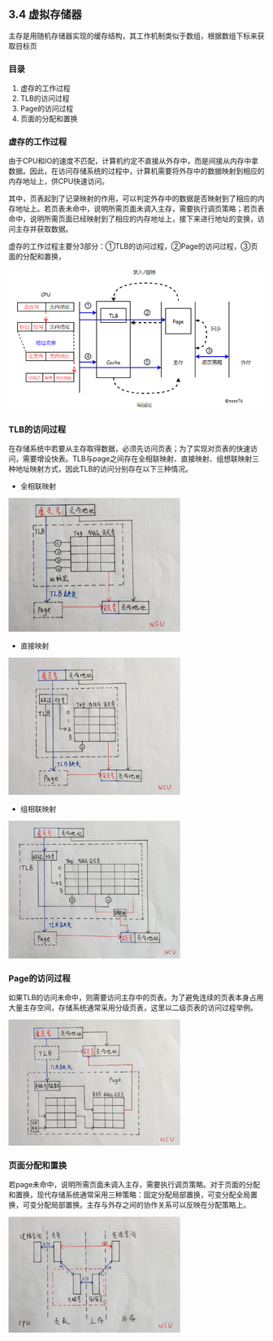 ## 3.4 虚拟存储器

主存是用随机存储器实现的缓存结构，其工作机制类似于数组，根据数组下标来获取目标页



### 目录

1. 虚存的工作过程
2. TLB的访问过程
3. Page的访问过程
4. 页面的分配和置换



### 虚存的工作过程

由于CPU和IO的速度不匹配，计算机约定不直接从外存中，而是间接从内存中拿数据。因此，在访问存储系统的过程中，计算机需要将外存中的数据映射到相应的内存地址上，供CPU快速访问。

其中，页表起到了记录映射的作用，可以判定外存中的数据是否映射到了相应的内存地址上。若页表未命中，说明所需页面未调入主存，需要执行调页策略；若页表命中，说明所需页面已经映射到了相应的内存地址上，接下来进行地址的变换，访问主存并获取数据。

虚存的工作过程主要分3部分：①TLB的访问过程，②Page的访问过程，③页面的分配和置换，

![image-20210910212008055](image-20210910212008055.png)



### TLB的访问过程

在存储系统中若要从主存取得数据，必须先访问页表；为了实现对页表的快速访问，需要增设快表。TLB与page之间存在全相联映射、直接映射、组想联映射三种地址映射方式，因此TLB的访问分别存在以下三种情况。

* 全相联映射

<img src="./1039974-20190119120748526-139829586.jpg" alt="img" style="zoom:33%;" />

* 直接映射

<img src="./1039974-20190119121151049-1088587318.jpg" alt="img" style="zoom:33%;" />

* 组相联映射

<img src="./1039974-20190119121231198-954656104.jpg" alt="img" style="zoom:33%;" />



### Page的访问过程

如果TLB的访问未命中，则需要访问主存中的页表。为了避免连续的页表本身占用大量主存空间，存储系统通常采用分级页表，这里以二级页表的访问过程举例。

<img src="./1039974-20190119121313718-1561406799.jpg" alt="img" style="zoom:33%;" />



### 页面分配和置换

若page未命中，说明所需页面未调入主存，需要执行调页策略。对于页面的分配和置换，现代存储系统通常采用三种策略：固定分配局部置换，可变分配全局置换，可变分配局部置换。主存与外存之间的协作关系可以反映在分配策略上。

<img src="./1039974-20190119121356277-369666443.jpg" alt="img" style="zoom:33%;" />
